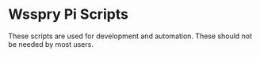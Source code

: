 # Wsspry Pi Scripts

These scripts are used for development and automation.  These should not be needed by most users.
